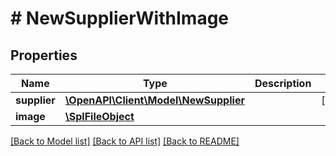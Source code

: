 # # NewSupplierWithImage

## Properties

Name | Type | Description | Notes
------------ | ------------- | ------------- | -------------
**supplier** | [**\OpenAPI\Client\Model\NewSupplier**](NewSupplier.md) |  | [optional] 
**image** | [**\SplFileObject**](\SplFileObject.md) |  | 

[[Back to Model list]](../../README.md#documentation-for-models) [[Back to API list]](../../README.md#documentation-for-api-endpoints) [[Back to README]](../../README.md)


